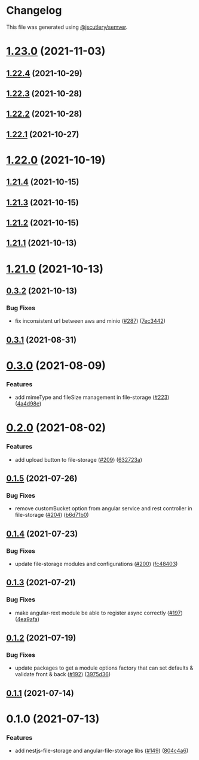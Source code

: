 # Changelog

This file was generated using [@jscutlery/semver](https://github.com/jscutlery/semver).

# [1.23.0](https://github.com/tractr/stack/compare/v1.22.4...v1.23.0) (2021-11-03)



## [1.22.4](https://github.com/tractr/stack/compare/v1.22.3...v1.22.4) (2021-10-29)



## [1.22.3](https://github.com/tractr/stack/compare/v1.22.2...v1.22.3) (2021-10-28)



## [1.22.2](https://github.com/tractr/stack/compare/v1.22.1...v1.22.2) (2021-10-28)



## [1.22.1](https://github.com/tractr/stack/compare/v1.22.0...v1.22.1) (2021-10-27)



# [1.22.0](https://github.com/tractr/stack/compare/v1.21.4...v1.22.0) (2021-10-19)



## [1.21.4](https://github.com/tractr/stack/compare/v1.21.3...v1.21.4) (2021-10-15)



## [1.21.3](https://github.com/tractr/stack/compare/v1.21.2...v1.21.3) (2021-10-15)



## [1.21.2](https://github.com/tractr/stack/compare/v1.21.1...v1.21.2) (2021-10-15)



## [1.21.1](https://github.com/tractr/stack/compare/v1.21.0...v1.21.1) (2021-10-13)



# [1.21.0](https://github.com/tractr/stack/compare/v1.20.1...v1.21.0) (2021-10-13)

## [0.3.2](https://github.com/tractr/stack/compare/angular-file-storage-0.3.1...angular-file-storage-0.3.2) (2021-10-13)

### Bug Fixes

* fix inconsistent url between aws and minio ([#287](https://github.com/tractr/stack/issues/287)) ([7ec3442](https://github.com/tractr/stack/commit/7ec34429f1a203fc70a1a04128a36bc5f6e64616))

## [0.3.1](https://github.com/tractr/stack/compare/angular-file-storage-0.3.0...angular-file-storage-0.3.1) (2021-08-31)

# [0.3.0](https://github.com/tractr/stack/compare/angular-file-storage-0.2.0...angular-file-storage-0.3.0) (2021-08-09)

### Features

* add mimeType and fileSize management in file-storage ([#223](https://github.com/tractr/stack/issues/223)) ([4a4d98e](https://github.com/tractr/stack/commit/4a4d98efd7954d43526c464113c366f2e1ed9d58))

# [0.2.0](https://github.com/tractr/stack/compare/angular-file-storage-0.1.5...angular-file-storage-0.2.0) (2021-08-02)

### Features

* add upload button to file-storage ([#209](https://github.com/tractr/stack/issues/209)) ([632723a](https://github.com/tractr/stack/commit/632723ab79d7c89a9c665fd043407ed3d650804c))

## [0.1.5](https://github.com/tractr/stack/compare/angular-file-storage-0.1.4...angular-file-storage-0.1.5) (2021-07-26)

### Bug Fixes

* remove customBucket option from angular service and rest controller in file-storage ([#204](https://github.com/tractr/stack/issues/204)) ([b6d71b0](https://github.com/tractr/stack/commit/b6d71b0c7dfe16a9b865d48443f58827d7309175))

## [0.1.4](https://github.com/tractr/stack/compare/angular-file-storage-0.1.3...angular-file-storage-0.1.4) (2021-07-23)

### Bug Fixes

* update file-storage modules and configurations ([#200](https://github.com/tractr/stack/issues/200)) ([fc48403](https://github.com/tractr/stack/commit/fc48403ce5a70cd8f6c55ee061f294b0d06e6a9e))

## [0.1.3](https://github.com/tractr/stack/compare/angular-file-storage-0.1.2...angular-file-storage-0.1.3) (2021-07-21)

### Bug Fixes

* make angular-rext module be able to register async correctly ([#197](https://github.com/tractr/stack/issues/197)) ([4ea9afa](https://github.com/tractr/stack/commit/4ea9afa24f5beeacfd4e50b1853cecac9aeb03f9))

## [0.1.2](https://github.com/tractr/stack/compare/angular-file-storage-0.1.1...angular-file-storage-0.1.2) (2021-07-19)

### Bug Fixes

* update packages to get a module options factory that can set defaults & validate front & back ([#192](https://github.com/tractr/stack/issues/192)) ([3975d36](https://github.com/tractr/stack/commit/3975d3690f82221ce1f207acff0ae3f63346eca5))

## [0.1.1](https://github.com/tractr/stack/compare/angular-file-storage-0.1.0...angular-file-storage-0.1.1) (2021-07-14)

# 0.1.0 (2021-07-13)

### Features

* add nestjs-file-storage and angular-file-storage libs ([#149](https://github.com/tractr/stack/issues/149)) ([804c4a6](https://github.com/tractr/stack/commit/804c4a6b1062a087804bfa2abec60db62c816269))
